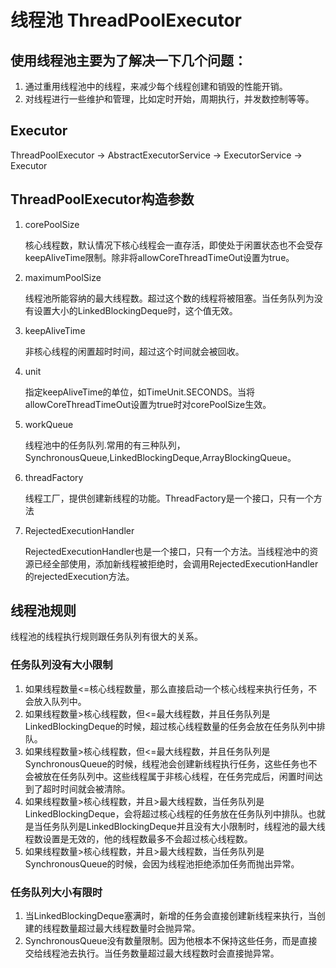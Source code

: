 # 线程池 ThreadPoolExecutor

## 使用线程池主要为了解决一下几个问题：

1.	通过重用线程池中的线程，来减少每个线程创建和销毁的性能开销。
2.	对线程进行一些维护和管理，比如定时开始，周期执行，并发数控制等等。

## Executor
ThreadPoolExecutor -> AbstractExecutorService -> ExecutorService -> Executor

## ThreadPoolExecutor构造参数

1.	corePoolSize

	核心线程数，默认情况下核心线程会一直存活，即使处于闲置状态也不会受存keepAliveTime限制。除非将allowCoreThreadTimeOut设置为true。
	
2.	maximumPoolSize

	线程池所能容纳的最大线程数。超过这个数的线程将被阻塞。当任务队列为没有设置大小的LinkedBlockingDeque时，这个值无效。
	
3.	keepAliveTime

	非核心线程的闲置超时时间，超过这个时间就会被回收。

4.	unit

	指定keepAliveTime的单位，如TimeUnit.SECONDS。当将allowCoreThreadTimeOut设置为true时对corePoolSize生效。

5.	workQueue

	线程池中的任务队列.常用的有三种队列，SynchronousQueue,LinkedBlockingDeque,ArrayBlockingQueue。

6.	threadFactory

	线程工厂，提供创建新线程的功能。ThreadFactory是一个接口，只有一个方法
	
7.	RejectedExecutionHandler

	RejectedExecutionHandler也是一个接口，只有一个方法。当线程池中的资源已经全部使用，添加新线程被拒绝时，会调用RejectedExecutionHandler的rejectedExecution方法。
	
	
## 线程池规则

线程池的线程执行规则跟任务队列有很大的关系。

### 任务队列没有大小限制

1.	如果线程数量<=核心线程数量，那么直接启动一个核心线程来执行任务，不会放入队列中。
2.	如果线程数量>核心线程数，但<=最大线程数，并且任务队列是LinkedBlockingDeque的时候，超过核心线程数量的任务会放在任务队列中排队。
3.	如果线程数量>核心线程数，但<=最大线程数，并且任务队列是SynchronousQueue的时候，线程池会创建新线程执行任务，这些任务也不会被放在任务队列中。这些线程属于非核心线程，在任务完成后，闲置时间达到了超时时间就会被清除。
4.	如果线程数量>核心线程数，并且>最大线程数，当任务队列是LinkedBlockingDeque，会将超过核心线程的任务放在任务队列中排队。也就是当任务队列是LinkedBlockingDeque并且没有大小限制时，线程池的最大线程数设置是无效的，他的线程数最多不会超过核心线程数。
5.	如果线程数量>核心线程数，并且>最大线程数，当任务队列是SynchronousQueue的时候，会因为线程池拒绝添加任务而抛出异常。

### 任务队列大小有限时
1.	当LinkedBlockingDeque塞满时，新增的任务会直接创建新线程来执行，当创建的线程数量超过最大线程数量时会抛异常。
2.	SynchronousQueue没有数量限制。因为他根本不保持这些任务，而是直接交给线程池去执行。当任务数量超过最大线程数时会直接抛异常。



